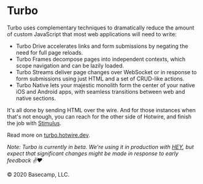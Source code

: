 # Turbo

Turbo uses complementary techniques to dramatically reduce the amount of custom JavaScript that most web applications will need to write:

* Turbo Drive accelerates links and form submissions by negating the need for full page reloads.
* Turbo Frames decompose pages into independent contexts, which scope navigation and can be lazily loaded.
* Turbo Streams deliver page changes over WebSocket or in response to form submissions using just HTML and a set of CRUD-like actions.
* Turbo Native lets your majestic monolith form the center of your native iOS and Android apps, with seamless transitions between web and native sections.

It's all done by sending HTML over the wire. And for those instances when that's not enough, you can reach for the other side of Hotwire, and finish the job with [Stimulus](https://github.com/hotwired/stimulus).

Read more on [turbo.hotwire.dev](https://turbo.hotwire.dev).

_Note: Turbo is currently in beta. We're using it in production with [HEY](https://hey.com), but expect that significant changes might be made in response to early feedback ✌️❤️_

© 2020 Basecamp, LLC.
